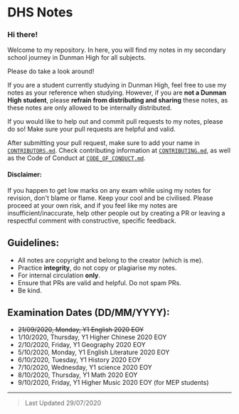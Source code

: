 # DHS Notes
### Hi there!
Welcome to my repository. In here, you will find my notes in my secondary school journey in Dunman High for all subjects.

Please do take a look around! 

If you are a student currently studying in Dunman High, feel free to use my notes as your reference when studying. However, if you are **not a Dunman High student**, please **refrain from distributing and sharing** these notes, as these notes are only allowed to be internally distributed.

If you would like to help out and commit pull requests to my notes, please do so! Make sure your pull requests are helpful and valid.

After submitting your pull request, make sure to add your name in [`CONTRIBUTORS.md`](CONTRIBUTORS.md). Check contributing information at [`CONTRIBUTING.md`](CONTRIBUTING.md), as well as the Code of Conduct at [`CODE_OF_CONDUCT.md`](CODE_OF_CONDUCT.md).

#### Disclaimer:
If you happen to get low marks on any exam while using my notes for revision, don't blame or flame. Keep your cool and be civilised. Please proceed at your own risk, and if you feel like my notes are insufficient/inaccurate, help other people out by creating a PR or leaving a respectful comment with constructive, specific feedback.

## Guidelines:
- All notes are copyright and belong to the creator (which is me).
- Practice **integrity**, do not copy or plagiarise my notes.
- For internal circulation **only**.
- Ensure that PRs are valid and helpful. Do not spam PRs.
- Be kind.

## Examination Dates (DD/MM/YYYY):
- ~~21/09/2020, Monday, Y1 English 2020 EOY~~
- 1/10/2020, Thursday, Y1 Higher Chinese 2020 EOY
- 2/10/2020, Friday, Y1 Geography 2020 EOY
- 5/10/2020, Monday, Y1 English Literature 2020 EOY
- 6/10/2020, Tuesday, Y1 History 2020 EOY
- 7/10/2020, Wednesday, Y1 science 2020 EOY
- 8/10/2020, Thursday, Y1 Math 2020 EOY
- 9/10/2020, Friday, Y1 Higher Music 2020 EOY (for MEP students)

<hr>

> Last Updated 29/07/2020
